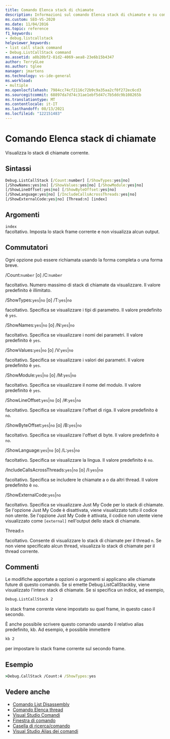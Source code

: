 ```yaml
---
title: Comando Elenca stack di chiamate
description: Informazioni sul comando Elenca stack di chiamate e su come viene visualizzato lo stack di chiamate corrente.
ms.custom: SEO-VS-2020
ms.date: 11/04/2016
ms.topic: reference
f1_keywords:
- debug.listcallstack
helpviewer_keywords:
- list call stack command
- Debug.ListCallStack command
ms.assetid: a8b20bf2-81d2-4069-aea8-23e6b15b4347
author: TerryGLee
ms.author: tglee
manager: jmartens
ms.technology: vs-ide-general
ms.workload:
- multiple
ms.openlocfilehash: 7984cc74cf2116c72b9c9a35aa2cf0f272ec6cd3
ms.sourcegitcommit: 68897da7d74c31ae1ebf5d47c7b5ddc9b108265b
ms.translationtype: MT
ms.contentlocale: it-IT
ms.lasthandoff: 08/13/2021
ms.locfileid: "122151483"
---
```

# <a name="list-call-stack-command"></a>Comando Elenca stack di chiamate
Visualizza lo stack di chiamate corrente.

## <a name="syntax"></a>Sintassi

```cmd
Debug.ListCallStack [/Count:number] [/ShowTypes:yes|no]
[/ShowNames:yes|no] [/ShowValues:yes|no] [/ShowModule:yes|no]
[/ShowLineOffset:yes|no] [/ShowByteOffset:yes|no]
[/ShowLanguage:yes|no] [/IncludeCallsAcrossThreads:yes|no]
[/ShowExternalCode:yes|no] [Thread:n] [index]
```

## <a name="arguments"></a>Argomenti

`index`\
facoltativo. Imposta lo stack frame corrente e non visualizza alcun output.

## <a name="switches"></a>Commutatori
Ogni opzione può essere richiamata usando la forma completa o una forma breve.

/Count:`number` [o] /C:`number`

facoltativo. Numero massimo di stack di chiamate da visualizzare. Il valore predefinito è illimitato.

/ShowTypes:`yes`&#124;`no` [o] /T:`yes`&#124;`no`

facoltativo. Specifica se visualizzare i tipi di parametro. Il valore predefinito è `yes`.

/ShowNames:`yes`&#124;`no` [o] /N:`yes`&#124;`no`

facoltativo. Specifica se visualizzare i nomi dei parametri. Il valore predefinito è `yes`.

/ShowValues:`yes`&#124;`no` [o] /V:`yes`&#124;`no`

facoltativo. Specifica se visualizzare i valori dei parametri. Il valore predefinito è `yes`.

/ShowModule:`yes`&#124;`no` [o] /M:`yes`&#124;`no`

facoltativo. Specifica se visualizzare il nome del modulo. Il valore predefinito è `yes`.

/ShowLineOffset:`yes`&#124;`no` [o] /#:`yes`&#124;`no`

facoltativo. Specifica se visualizzare l'offset di riga. Il valore predefinito è `no`.

/ShowByteOffset:`yes`&#124;`no` [o] /B:`yes`&#124;`no`

facoltativo. Specifica se visualizzare l'offset di byte. Il valore predefinito è `no`.

/ShowLanguage:`yes`&#124;`no` [o] /L:`yes`&#124;`no`

facoltativo. Specifica se visualizzare la lingua. Il valore predefinito è `no`.

/IncludeCallsAcrossThreads:`yes`&#124;`no` [o] /I:`yes`&#124;`no`

facoltativo. Specifica se includere le chiamate a o da altri thread. Il valore predefinito è `no`.

/ShowExternalCode:`yes`&#124;`no`

facoltativo. Specifica se visualizzare Just My Code per lo stack di chiamate. Se l'opzione Just My Code è disattivata, viene visualizzato tutto il codice non utente. Se l'opzione Just My Code è attivata, il codice non utente viene visualizzato come `[external]` nell'output dello stack di chiamate.

Thread:`n`

facoltativo. Consente di visualizzare lo stack di chiamate per il thread `n`. Se non viene specificato alcun thread, visualizza lo stack di chiamate per il thread corrente.

## <a name="remarks"></a>Commenti
Le modifiche apportate a opzioni o argomenti si applicano alle chiamate future di questo comando. Se si emette Debug.ListCallStackby, viene visualizzato l'intero stack di chiamate. Se si specifica un indice, ad esempio,

```cmd
Debug.ListCallStack 2
```

lo stack frame corrente viene impostato su quel frame, in questo caso il secondo.

È anche possibile scrivere questo comando usando il relativo alias predefinito, kb. Ad esempio, è possibile immettere

```cmd
kb 2
```

per impostare lo stack frame corrente sul secondo frame.

## <a name="example"></a>Esempio

```cmd
>Debug.CallStack /Count:4 /ShowTypes:yes
```

## <a name="see-also"></a>Vedere anche

- [Comando List Disassembly](../../ide/reference/list-disassembly-command.md)
- [Comando Elenca thread](../../ide/reference/list-threads-command.md)
- [Visual Studio Comandi](../../ide/reference/visual-studio-commands.md)
- [Finestra di comando](../../ide/reference/command-window.md)
- [Casella di ricerca/comando](../../ide/find-command-box.md)
- [Visual Studio Alias dei comandi](../../ide/reference/visual-studio-command-aliases.md)